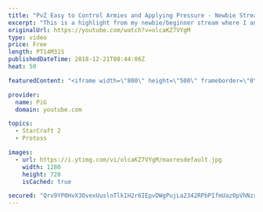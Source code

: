 ```yaml
---
title: "PvZ Easy to Control Armies and Applying Pressure - Newbie Stream"
excerpt: "This is a highlight from my newbie/beginner stream where I analyse a Protoss players’ replay who struggles with building an overly complicated army and applying pressure to the zerg -- Watch live at https://www.twitch.tv/x5_pig"
originalUrl: https://youtube.com/watch?v=olcaKZ7VYgM
type: video
price: Free
length: PT14M31S
publishedDateTime: 2018-12-21T08:44:06Z
heat: 50

featuredContent: "<iframe width=\"800\" height=\"500\" frameborder=\"0\" src=\"https://www.youtube.com/embed/olcaKZ7VYgM\" allow=\"accelerometer; autoplay; encrypted-media; gyroscope; picture-in-picture\" allowfullscreen></iframe>"

provider:
  name: PiG
  domain: youtube.com

topics:
  - StarCraft 2
  - Protoss

images:
  - url: https://i.ytimg.com/vi/olcaKZ7VYgM/maxresdefault.jpg
    width: 1280
    height: 720
    isCached: true

secured: "Qrv9YP0HvX3OvexUuslnTlkIH2r6IEpvDWgPujLa2342RPbPIfmUaz0pVhNzaQMKFSKwNMldADOW7afNcsQ2aJiguk5xHygBb/EA/YGdu8kO74NLxW1EfZcQy4P54U+hkKtvHpXZwgIsWAPX1YgVAnd/8gNR0WJSJrnIHVi+YCTZCelhjsdtNRGFP0vKNMEjivZQpuVHynY6TXK+CXUd0uWSXucQ+FadTI2DoqffYM0Gavg25OR63C7sl0EVFv6dA7H9g9vU7SdOLXpxRs4oIfQIlwIYGVHuhmw+QCkyZwDZBXZMgCAt8+mgnHA3S3lXjZtqR50MEpJ6E77VqjjBd7K1vuHYotXZGx5eSAPXlFlJ/jBXv4BXmmLI+93XmmEPwALK/C1J3O3yA7dnvpE9XMd1ZQfp2uJvH7e/2oJrlNU=;giehMZQ+7kHdM8QJEBEBKg=="
---
```


